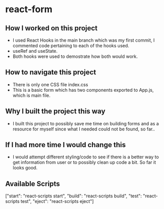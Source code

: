 # react-form

## How I worked on this project

- I used React Hooks in the main branch which was my first commit, I commented code pertaining to each of the hooks used.
- useRef and useState.
- Both hooks were used to demostrate how both would work.


## How to navigate this project

- There is only one CSS file index.css
- This is a basic form which has two components exported to App.js, which is main file.


## Why I built the project this way

- I built this project to possibly save me time on building forms and as a resource for myself since what I needed could not be found, so far..

## If I had more time I would change this

- I would attempt different styling/code to see if there is a better way to get information from user or to possibly clean up code a bit. So far it looks good.

## Available Scripts

["start": "react-scripts start",
"build": "react-scripts build",
"test": "react-scripts test",
"eject": "react-scripts eject"]
